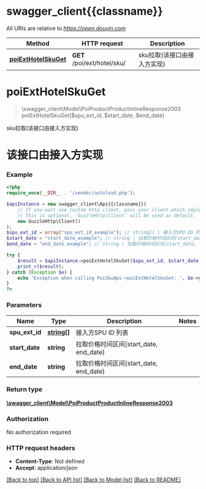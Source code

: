 # swagger_client{{classname}}

All URIs are relative to *https://open.douyin.com*

Method | HTTP request | Description
------------- | ------------- | -------------
[**poiExtHotelSkuGet**](PoiSkuApi.md#poiExtHotelSkuGet) | **GET** /poi/ext/hotel/sku/ | sku拉取(该接口由接入方实现)

# **poiExtHotelSkuGet**
> \swagger_client\Model\PoiProductProductInlineResponse2003 poiExtHotelSkuGet($spu_ext_id, $start_date, $end_date)

sku拉取(该接口由接入方实现)

# 该接口由接入方实现

### Example
```php
<?php
require_once(__DIR__ . '/vendor/autoload.php');

$apiInstance = new swagger_client\Api{{classname}}(
    // If you want use custom http client, pass your client which implements `GuzzleHttp\ClientInterface`.
    // This is optional, `GuzzleHttp\Client` will be used as default.
    new GuzzleHttp\Client()
);
$spu_ext_id = array("spu_ext_id_example"); // string[] | 接入方SPU ID 列表
$start_date = "start_date_example"; // string | 拉取价格时间区间[start_date, end_date)
$end_date = "end_date_example"; // string | 拉取价格时间区间[start_date, end_date)

try {
    $result = $apiInstance->poiExtHotelSkuGet($spu_ext_id, $start_date, $end_date);
    print_r($result);
} catch (Exception $e) {
    echo 'Exception when calling PoiSkuApi->poiExtHotelSkuGet: ', $e->getMessage(), PHP_EOL;
}
?>
```

### Parameters

Name | Type | Description  | Notes
------------- | ------------- | ------------- | -------------
 **spu_ext_id** | [**string[]**](../Model/string.md)| 接入方SPU ID 列表 |
 **start_date** | **string**| 拉取价格时间区间[start_date, end_date) |
 **end_date** | **string**| 拉取价格时间区间[start_date, end_date) |

### Return type

[**\swagger_client\Model\PoiProductProductInlineResponse2003**](../Model/PoiProductProductInlineResponse2003.md)

### Authorization

No authorization required

### HTTP request headers

 - **Content-Type**: Not defined
 - **Accept**: application/json

[[Back to top]](#) [[Back to API list]](../../README.md#documentation-for-api-endpoints) [[Back to Model list]](../../README.md#documentation-for-models) [[Back to README]](../../README.md)

